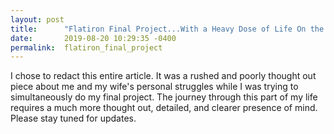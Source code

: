 ```yaml
---
layout: post
title:      "Flatiron Final Project...With a Heavy Dose of Life On the Side"
date:       2019-08-20 10:29:35 -0400
permalink:  flatiron_final_project
---
```


I chose to redact this entire article. It was a rushed and poorly thought out piece about me and my wife's personal struggles while I was trying to simultaneously do my final project. The journey through this part of my life requires a much more thought out, detailed, and clearer presence of mind. Please stay tuned for updates. 
